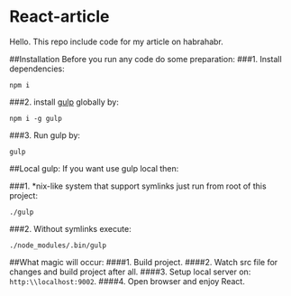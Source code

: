 React-article
============================

Hello. This repo include code for my article on habrahabr. 

##Installation
Before you run any code do some preparation:
###1. Install dependencies:

```npm i```

###2. install [gulp](https://github.com/gulpjs/gulp) globally by:

```npm i -g gulp```

###3. Run gulp by:

``` gulp ```

##Local gulp:
If you want use gulp local then: 

###1. *nix-like system that support symlinks just run from root of this project: 

``` ./gulp ``` 

###2. Without symlinks execute:

``` ./node_modules/.bin/gulp ```



##What magic will occur:
####1. Build project. 
####2. Watch src file for changes and build project after all. 
####3. Setup local server on: ```http:\\localhost:9002```.
####4. Open browser and enjoy React.
